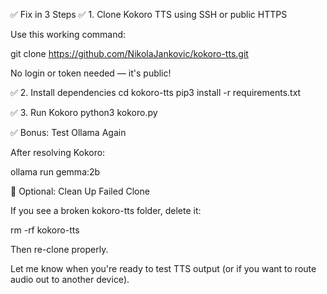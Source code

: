 ✅ Fix in 3 Steps
✅ 1. Clone Kokoro TTS using SSH or public HTTPS

Use this working command:

git clone https://github.com/NikolaJankovic/kokoro-tts.git


No login or token needed — it's public!

✅ 2. Install dependencies
cd kokoro-tts
pip3 install -r requirements.txt

✅ 3. Run Kokoro
python3 kokoro.py

✅ Bonus: Test Ollama Again

After resolving Kokoro:

ollama run gemma:2b

🧼 Optional: Clean Up Failed Clone

If you see a broken kokoro-tts folder, delete it:

rm -rf kokoro-tts


Then re-clone properly.

Let me know when you're ready to test TTS output (or if you want to route audio out to another device).
